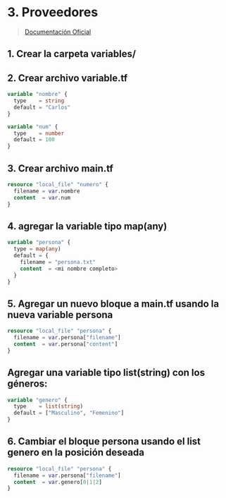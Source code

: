 # 3. Proveedores <!-- omit in TOC -->



> [Documentación Oficial](https://www.terraform.io/language/values/variables)

## 1. Crear la carpeta variables/

## 2. Crear archivo variable.tf

```tf
variable "nombre" {
  type    = string
  default = "Carlos"
}

variable "num" {
  type    = number
  default = 100
}
```

## 3. Crear archivo main.tf
```tf
resource "local_file" "numero" {
  filename = var.nombre
  content  = var.num
}
```

## 4. agregar la variable tipo map(any)
```tf
variable "persona" {
  type = map(any)
  default = {
    filename = "persona.txt"
    content  = <mi nombre completo>
  }
}
```

## 5. Agregar un nuevo bloque a main.tf usando la nueva variable persona
```tf
resource "local_file" "persona" {
  filename = var.persona["filename"]
  content  = var.persona["content"]
}
```

## Agregar una variable tipo list(string) con los géneros:
```tf
variable "genero" {
  type    = list(string)
  default = ["Masculino", "Femenino"]
}
```


## 6. Cambiar el bloque persona usando el list genero en la posición deseada
```tf
resource "local_file" "persona" {
  filename = var.persona["filename"]
  content  = var.genero[0|1|2]
}
```
